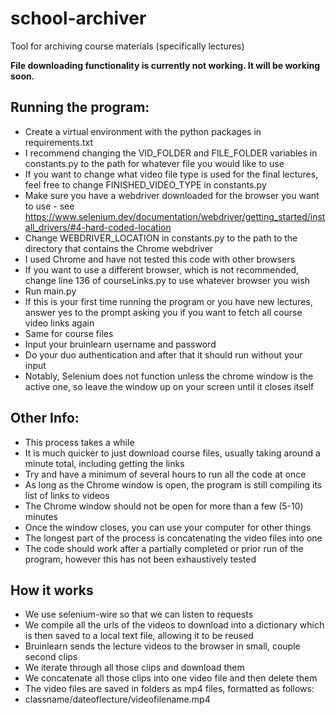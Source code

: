 # school-archiver

Tool for archiving course materials (specifically lectures)

**File downloading functionality is currently not working.  It will be working soon.**

## Running the program:

- Create a virtual environment with the python packages in requirements.txt
- I recommend changing the VID_FOLDER and FILE_FOLDER variables in constants.py to the path for whatever file you would like to use
- If you want to change what video file type is used for the final lectures, feel free to change FINISHED_VIDEO_TYPE in constants.py
- Make sure you have a webdriver downloaded for the browser you want to use - see https://www.selenium.dev/documentation/webdriver/getting_started/install_drivers/#4-hard-coded-location
- Change WEBDRIVER_LOCATION in constants.py to the path to the directory that contains the Chrome webdriver
- I used Chrome and have not tested this code with other browsers
- If you want to use a different browser, which is not recommended, change line 136 of courseLinks.py to use whatever browser you wish
- Run main.py
- If this is your first time running the program or you have new lectures, answer yes to the prompt asking you if you want to fetch all course video links again
- Same for course files
- Input your bruinlearn username and password
- Do your duo authentication and after that it should run without your input
- Notably, Selenium does not function unless the chrome window is the active one, so leave the window up on your screen until it closes itself

## Other Info:

- This process takes a while
- It is much quicker to just download course files, usually taking around a minute total, including getting the links
- Try and have a minimum of several hours to run all the code at once
- As long as the Chrome window is open, the program is still compiling its list of links to videos
- The Chrome window should not be open for more than a few (5-10) minutes
- Once the window closes, you can use your computer for other things
- The longest part of the process is concatenating the video files into one
- The code should work after a partially completed or prior run of the program, however this has not been exhaustively tested

## How it works

- We use selenium-wire so that we can listen to requests
- We compile all the urls of the videos to download into a dictionary which is then saved to a local text file, allowing it to be reused
- Bruinlearn sends the lecture videos to the browser in small, couple second clips
- We iterate through all those clips and download them
- We concatenate all those clips into one video file and then delete them
- The video files are saved in folders as mp4 files, formatted as follows:
- classname/dateoflecture/videofilename.mp4

